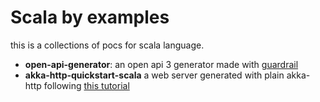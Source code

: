 # Scala by examples

this is a collections of pocs for scala language.


 * **open-api-generator**: an open api 3 generator made with [guardrail](https://guardrail.dev/)
 * **akka-http-quickstart-scala** a web server generated with plain akka-http following [this tutorial](https://developer.lightbend.com/guides/akka-http-quickstart-scala/index.html)
